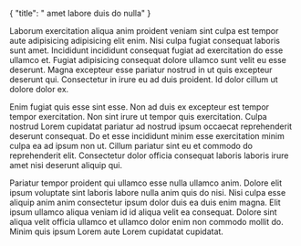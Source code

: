 {
  "title": " amet labore duis do nulla"
}

Laborum exercitation aliqua anim proident veniam sint culpa est tempor aute adipisicing adipisicing elit enim. Nisi culpa fugiat consequat laboris sunt amet. Incididunt incididunt consequat fugiat ad exercitation do esse ullamco et. Fugiat adipisicing consequat dolore ullamco sunt velit eu esse deserunt. Magna excepteur esse pariatur nostrud in ut quis excepteur deserunt qui. Consectetur in irure eu ad duis proident. Id dolor cillum ut dolore dolor ex.

Enim fugiat quis esse sint esse. Non ad duis ex excepteur est tempor tempor exercitation. Non sint irure ut tempor quis exercitation. Culpa nostrud Lorem cupidatat pariatur ad nostrud ipsum occaecat reprehenderit deserunt consequat. Do et esse incididunt minim esse exercitation minim culpa ea ad ipsum non ut. Cillum pariatur sint eu et commodo do reprehenderit elit. Consectetur dolor officia consequat laboris laboris irure amet nisi deserunt aliquip qui.

Pariatur tempor proident qui ullamco esse nulla ullamco anim. Dolore elit ipsum voluptate sint laboris labore nulla anim quis do nisi. Nisi culpa esse aliquip anim anim consectetur ipsum dolor duis ea duis enim magna. Elit ipsum ullamco aliqua veniam id id aliqua velit ea consequat. Dolore sint aliqua velit officia ullamco et ullamco dolor enim non commodo mollit do. Minim quis ipsum Lorem aute Lorem cupidatat cupidatat.